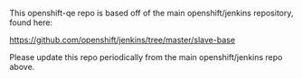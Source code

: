 This openshift-qe repo is based off of the main openshift/jenkins repository, found here:

https://github.com/openshift/jenkins/tree/master/slave-base

Please update this repo periodically from the main openshift/jenkins repo above.
